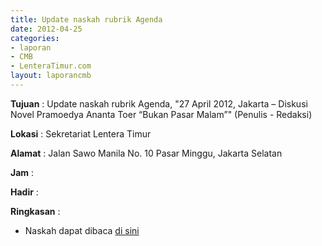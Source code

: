 ```yaml
---
title: Update naskah rubrik Agenda
date: 2012-04-25
categories:
- laporan
- CMB
- LenteraTimur.com
layout: laporancmb
---
```


**Tujuan** : Update naskah rubrik Agenda, "27 April 2012, Jakarta – Diskusi Novel Pramoedya Ananta Toer “Bukan Pasar Malam”" (Penulis - Redaksi)

**Lokasi** : Sekretariat Lentera Timur 

**Alamat** : Jalan Sawo Manila No. 10 Pasar Minggu, Jakarta Selatan

**Jam** : 

**Hadir** :  


**Ringkasan** : 
* Naskah dapat dibaca [di sini](http://www.lenteratimur.com/27-april-2012-jakarta-%E2%80%93-diskusi-novel-pramudya-ananta-toer-%E2%80%9Cbukan-pasar-malam%E2%80%9D/)
